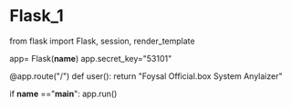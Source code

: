 # Flask_1

from flask import Flask, session, render_template

app= Flask(__name__)
app.secret_key="53101"

@app.route("/")
def user():
    return "Foysal Official.box System Anylaizer"

if __name__ =="__main__":
    app.run()
